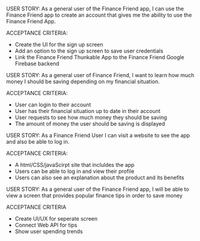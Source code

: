 
USER STORY: As a general user of the Finance Friend app, I can use the Finance Friend app 
to create an account that gives me the ability to use the Finance Friend App. 

ACCEPTANCE CRITERIA: 
* Create the UI for the sign up screen
* Add an option to the sign up screen to save user credentials
* Link the Finance Friend Thunkable App to the Finance Friend Google Firebase backend

 
USER STORY: As a general user of Finance Friend, I want to learn how much money I should be saving depending on my financial situation.

ACCEPTANCE CRITERIA: 
* User can login to their account
* User has their financial situation up to date in their account
* User requests to see how much money they should be saving
* The amount of money the user should be saving is displayed

USER STORY: As a Finance Friend User I can visit a website to see the app and also be able to log in. 

ACCEPTANCE CRITERIA:
* A html/CSS/javaScirpt site that incluldes the app
* Users can be able to log in and view their profile
* Users can also see an explanation about the product and its benefits

USER STORY: As a general user of the Finance Friend app, I will be able to view a screen that provides 
popular finance tips in order to save money

ACCEPTANCE CRITERIA
* Create UI/UX for seperate screen
* Connect Web API for tips
* Show user spending trends
